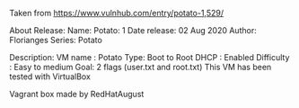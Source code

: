 Taken from https://www.vulnhub.com/entry/potato-1,529/ 

About Release:
    Name: Potato: 1
    Date release: 02 Aug 2020
    Author: Florianges
    Series: Potato

Description:
    VM name : Potato
    Type: Boot to Root
    DHCP : Enabled
    Difficulty : Easy to medium
    Goal: 2 flags (user.txt and root.txt)
    This VM has been tested with VirtualBox

Vagrant box made by RedHatAugust
